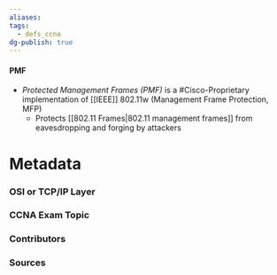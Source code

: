 ```yaml
---
aliases: 
tags:
  - defs_ccna
dg-publish: true
---
```

#### PMF
- *Protected Management Frames (PMF)* is a #Cisco-Proprietary implementation of [[IEEE]] 802.11w (Management Frame Protection, MFP)
	- Protects [[802.11 Frames|802.11 management frames]] from eavesdropping and forging by attackers






# Metadata
### OSI or TCP/IP Layer

### CCNA Exam Topic

### Contributors

### Sources
